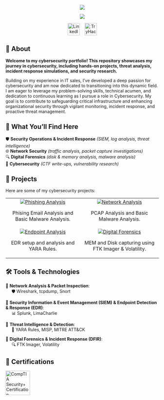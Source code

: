 <p align="center">
  <!-- Typing SVG by DenverCoder1 - https://github.com/DenverCoder1/readme-typing-svg -->
  <a href="https://github.com/DenverCoder1/readme-typing-svg">
    <img src="https://readme-typing-svg.demolab.com/?lines=GREGORY%20DANDOY;&font=Space&Mono&center=true&width=440&height=45&color=0099cc&vCenter=true&repeat=false&size=50&duration=1" /></a>
</p>
<p align="center">
  <!-- Typing SVG by DenverCoder1 - https://github.com/DenverCoder1/readme-typing-svg -->
  <a href="https://github.com/DenverCoder1/readme-typing-svg">
    <img src="https://readme-typing-svg.demolab.com/?lines=Cybersecurity%20Analyst;Always%20learning,%20Always%20hunting.&font=Fira%20Code&center=true&width=440&height=45&color=00D9E1&vCenter=true&pause=1000&size=22" /></a>
</p>

<p align="center">
<a href="https://www.linkedin.com/in/gregorydandoy/"><img width="40px" alt="LinkedIn" title="LinkedIn" src="https://i.imgur.com/gnaSSi4.png" /></a>
&nbsp;&nbsp;
<a href="https://tryhackme.com/p/Synyster6415"><img src="https://i.imgur.com/MuuXCyp.png" alt="TryHackMe Logo" width="40px" >
</a>
</p>

## 🔐 About
<p>
<b> Welcome to my cybersecurity portfolio! This repository showcases my journey in cybersecurity, including hands-on projects, threat analysis, incident response simulations, and security research. </b>
<p>
<p>
  Building on my experience in IT sales, I’ve developed a deep passion for cybersecurity and am now dedicated to transitioning into this dynamic field. I am eager to leverage my problem-solving skills, technical acumen, and dedication to continuous learning as I pursue a role in Cybersecurity. My goal is to contribute to safeguarding critical infrastructure and enhancing organizational security through vigilant monitoring, incident response, and proactive threat management.
</p>

## 📂 What You’ll Find Here

<p>
🛡️ <b>Security Operations & Incident Response</b> <i>(SIEM, log analysis, threat intelligence)</i> <br>
🌐 <b>Network Security</b> <i>(traffic analysis, packet capture investigations)</i> <br>
🔍 <b>Digital Forensics</b> <i>(disk & memory analysis, malware analysis)</i> <br>
🎯 <b>Cybersecurity</b> <i>(CTF write-ups, vulnerability research)</i> <br>
</p>

## 🚀 Projects  

Here are some of my cybersecurity projects:  
  
<table border-color="red">
  <tr>
    <td align="center">
      <a href="https://github.com/ExiaSec/Phishing-Analysis/tree/main">
        <img src="https://img.shields.io/badge/-Phishing Analysis-000?style=for-the-badge&logo=github" alt="Phishing Analysis"/>
      </a>
      <p>Phising Email Analysis and Basic Malware Analysis.</p>
    </td>
    <td align="center">
      <a href="https://github.com/ExiaSec/PCAP-Analysis">
        <img src="https://img.shields.io/badge/-Network Analysis-000?style=for-the-badge&logo=github" alt="Network Analysis"/>
      </a>
      <p>PCAP Analysis and Basic Malware Analysis.</p>
    </td>
  </tr>
  <tr>
    <td align="center">
      <a href="YOUR_PROJECT_LINK">
        <img src="https://img.shields.io/badge/-Endpoint Analysis-000?style=for-the-badge&logo=github" alt="Endpoint Analysis"/>
      </a>
      <p>EDR setup and analysis and YARA Rules.</p>
    </td>
    <td align="center">
      <a href="YOUR_PROJECT_LINK">
        <img src="https://img.shields.io/badge/-Digital Forensics-000?style=for-the-badge&logo=github" alt="Digital Forensics"/>
      </a>
      <p>MEM and Disk capturing using FTK Imager & Volatility.</p>
    </td>
  </tr>
</table>



## 🛠️ Tools & Technologies

🔹 **Network Analysis & Packet Inspection**:  
&nbsp;&nbsp;&nbsp;&nbsp; 🛡️ Wireshark, tcpdump, Snort  

🔹 **Security Information & Event Management (SIEM) & Endpoint Detection & Response (EDR)**:  
&nbsp;&nbsp;&nbsp;&nbsp; 📊 Splunk, LimaCharlie  

🔹 **Threat Intelligence & Detection**:  
&nbsp;&nbsp;&nbsp;&nbsp; 🧠 YARA Rules, MISP, MITRE ATT&CK  

🔹 **Digital Forensics & Incident Response (DFIR)**:  
&nbsp;&nbsp;&nbsp;&nbsp; 🔍 FTK Imager, Volatility 


## 📜 Certifications
<div>
  <img src="https://security.ine.com/wp-content/uploads/2024/06/CompTIA-Security-300x251.png" alt="CompTIA Security+ Certification" width="80"/>
</div>
